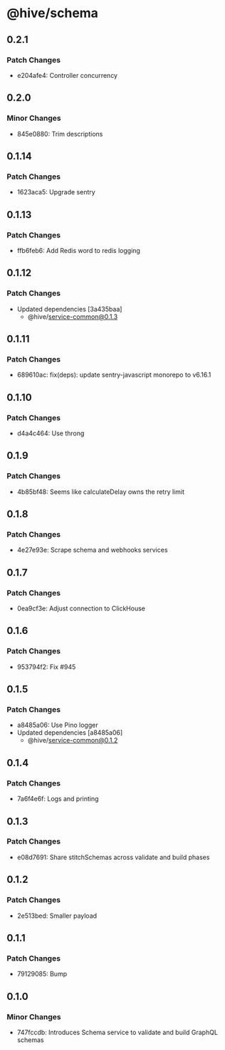 # @hive/schema

## 0.2.1

### Patch Changes

- e204afe4: Controller concurrency

## 0.2.0

### Minor Changes

- 845e0880: Trim descriptions

## 0.1.14

### Patch Changes

- 1623aca5: Upgrade sentry

## 0.1.13

### Patch Changes

- ffb6feb6: Add Redis word to redis logging

## 0.1.12

### Patch Changes

- Updated dependencies [3a435baa]
  - @hive/service-common@0.1.3

## 0.1.11

### Patch Changes

- 689610ac: fix(deps): update sentry-javascript monorepo to v6.16.1

## 0.1.10

### Patch Changes

- d4a4c464: Use throng

## 0.1.9

### Patch Changes

- 4b85bf48: Seems like calculateDelay owns the retry limit

## 0.1.8

### Patch Changes

- 4e27e93e: Scrape schema and webhooks services

## 0.1.7

### Patch Changes

- 0ea9cf3e: Adjust connection to ClickHouse

## 0.1.6

### Patch Changes

- 953794f2: Fix #945

## 0.1.5

### Patch Changes

- a8485a06: Use Pino logger
- Updated dependencies [a8485a06]
  - @hive/service-common@0.1.2

## 0.1.4

### Patch Changes

- 7a6f4e6f: Logs and printing

## 0.1.3

### Patch Changes

- e08d7691: Share stitchSchemas across validate and build phases

## 0.1.2

### Patch Changes

- 2e513bed: Smaller payload

## 0.1.1

### Patch Changes

- 79129085: Bump

## 0.1.0

### Minor Changes

- 747fccdb: Introduces Schema service to validate and build GraphQL schemas
